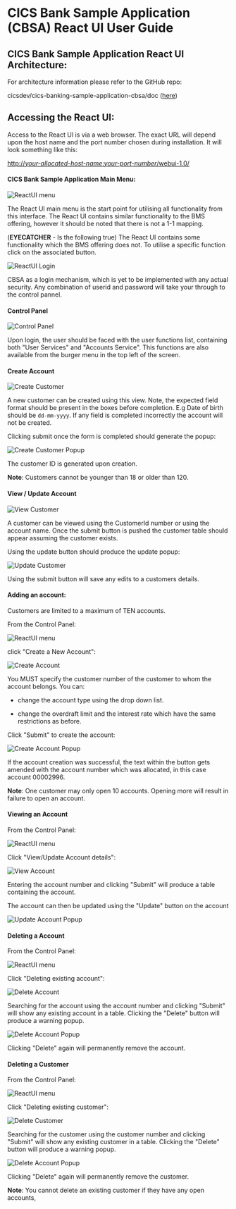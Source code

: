 # CICS Bank Sample Application (CBSA) React UI User Guide 


## CICS Bank Sample Application React UI Architecture:

For architecture information please refer to the GitHub repo: 

cicsdev/cics-banking-sample-application-cbsa/doc ([here](../../../../doc/CBSA_Architecture_guide.md))

## Accessing the React UI:

Access to the React UI is via a web browser. The exact URL will depend
upon the host name and the port number chosen during installation. It
will look something like this:

[http://*your-allocated-host-name*:*your-port-number*/webui-1.0/](http://your-allocated-host-name:your-port-number/webui-1.0/)

#### CICS Bank Sample Application Main Menu:

![ReactUI menu](./images/ReactUIUserGuide/001-Carbon-React-Welcome-Screen.png)

The React UI main menu is the start point for utilising all
functionality from this interface. The React UI contains similar
functionality to the BMS offering, however it should be noted that there
is not a 1-1 mapping. 

(****EYECATCHER**** - Is the following true) The React UI contains some functionality which
the BMS offering does not. To utilise a specific function click on the
associated button.

![ReactUI Login](./images/ReactUIUserGuide/002-Carbon-React-User-Userid-And-Password.png)

CBSA as a login mechanism, which is yet to be implemented with any actual security. Any combination of userid and password will take your through to the control pannel.


#### Control Panel

![Control Panel](./images/ReactUIUserGuide/101-Carbon-React-Control-Panel.png)

Upon login, the user should be faced with the user functions list, containing both "User Services" and "Accounts Service". This functions are also available from the burger menu in the top left of the screen.

#### Create Account

![Create Customer](./images/ReactUIUserGuide/201-Carbon-React-Create-Customer.png)

A new customer can be created using this view. Note, the expected field format should be present in the boxes before completion. E.g Date of birth should be `dd-mm-yyyy`. If any field is completed incorrectly the account will not be created.

Clicking submit once the form is completed should generate the popup:

![Create Customer Popup](./images/ReactUIUserGuide/202-Carbon-React-Create-Customer-Popup.png)

The customer ID is generated upon creation. 

**Note**: Customers cannot be younger than 18 or older than 120.

#### View / Update Account

![View Customer](./images/ReactUIUserGuide/203-Carbon-React-View-Customer.png)

A customer can be viewed using the CustomerId number or using the account name. Once the submit button is pushed the customer table should appear assuming the customer exists.

Using the update button should produce the update popup:

![Update Customer](./images/ReactUIUserGuide/204-Carbon-React-Update-Customer-Popup.png)

Using the submit button will save any edits to a customers details.

#### Adding an account:

Customers are limited to a maximum of TEN accounts.

From the Control Panel:

![ReactUI menu](./images/ReactUIUserGuide/101-Carbon-React-Control-Panel.png)

click "Create a New Account":

![Create Account](./images/ReactUIUserGuide/301-Carbon-React-Create-Account.png)

You MUST specify the customer number of the customer to whom the account
belongs. You can:

-   change the account type using the drop down list.

-   change the overdraft limit and the interest rate which have the same
    restrictions as before.

Click "Submit" to create the account:

![Create Account Popup](./images/ReactUIUserGuide/302-Carbon-React-Create-Account-Popup.png)

If the account creation was successful, the text within the button gets
amended with the account number which was allocated, in this case
account 00002996.

**Note**: One customer may only open 10 accounts. Opening more will result in failure to open an account.


#### Viewing an Account

From the Control Panel:

![ReactUI menu](./images/ReactUIUserGuide/101-Carbon-React-Control-Panel.png)


Click "View/Update Account details":

![View Account](./images/ReactUIUserGuide/303-Carbon-React-View-Accounts.png)

Entering the account number and clicking "Submit" will produce a table containing the account.

The account can then be updated using the "Update" button on the account

![Update Account Popup](./images/ReactUIUserGuide/304-Carbon-React-Update-Accounts-Popup.png)

#### Deleting a Account

From the Control Panel:

![ReactUI menu](./images/ReactUIUserGuide/101-Carbon-React-Control-Panel.png)


Click "Deleting existing account":

![Delete Account](./images/ReactUIUserGuide/401-Carbon-React-Delete-Account.png)

Searching for the account using the account number and clicking "Submit" will show any existing account in a table. Clicking the "Delete" button will produce a warning popup.

![Delete Account Popup](./images/ReactUIUserGuide/402-Carbon-React-Delete-Account-Warning-Popup.png)

Clicking "Delete" again will permanently remove the account.

#### Deleting a Customer

From the Control Panel:

![ReactUI menu](./images/ReactUIUserGuide/101-Carbon-React-Control-Panel.png)


Click "Deleting existing customer":

![Delete Customer](./images/ReactUIUserGuide/501-Carbon-React-Delete-Customer.png)

Searching for the customer using the customer number and clicking "Submit" will show any existing customer in a table. Clicking the "Delete" button will produce a warning popup.

![Delete Account Popup](./images/ReactUIUserGuide/502-Carbon-React-Delete-Customer-Warning-Popup.png)

Clicking "Delete" again will permanently remove the customer.

**Note**: You cannot delete an existing customer if they have any open accounts,
